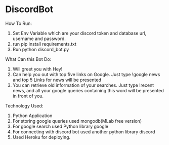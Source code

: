 # DiscordBot

How To Run:

1) Set Env Variable which are your discord token and database url, username and password.
2) run pip install requirements.txt
3) Run python discord_bot.py

What Can this Bot Do:
1) Will greet you with Hey!
2) Can help you out with top five links on Google. Just type !google news and top 5 Links for news will be presented
3) You can retrieve old information of your searches. Just type !recent news, and all your google queries containing this word will be presented in front of you.

Technology Used:
1) Python Application
2) For storing google queries used mongodb(MLab free version)
3) For google search used Python library google
4) For connecting with discord bot used another python library discord
5) Used Heroku for deploying.
